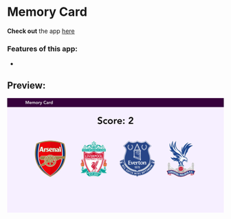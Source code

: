 # Memory Card

**Check out** the app [here]()

### Features of this app:

-

## Preview:

![Preview](./public/images/preview.png)
